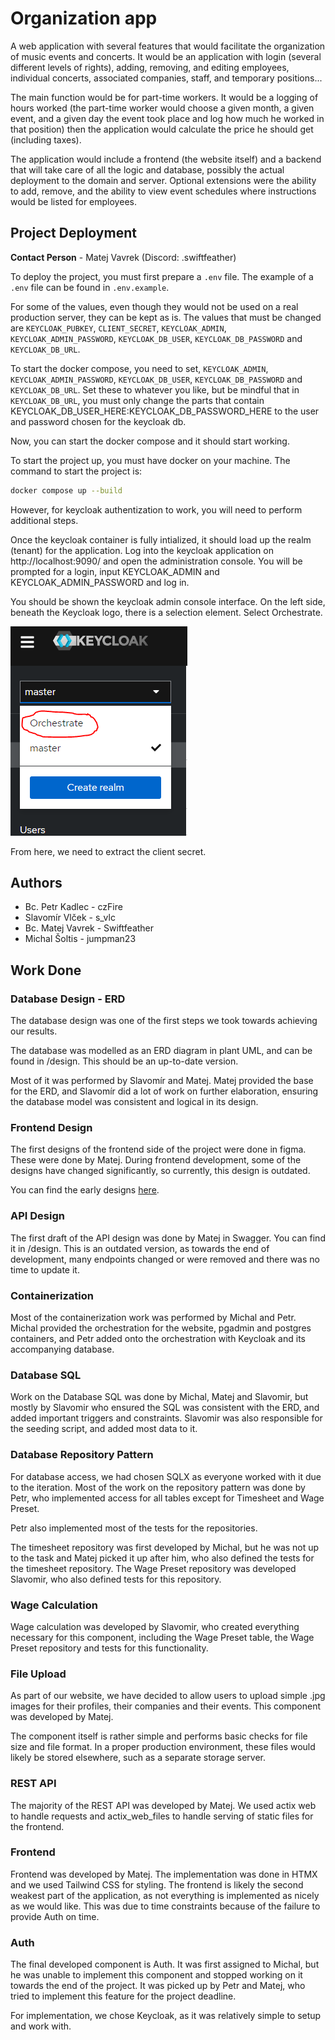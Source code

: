 # Organization app

A web application with several features that would facilitate the organization of music events and concerts.
It would be an application with login (several different levels of rights), adding, removing, and editing employees,
individual concerts, associated companies, staff, and temporary positions...

The main function would be for part-time workers. It would be a logging of hours worked (the part-time worker
would choose a given month, a given event, and a given day the event took place and log how much he worked in that position)
then the application would calculate the price he should get (including taxes).

The application would include a frontend (the website itself) and a backend that will take care of all the logic and database,
possibly the actual deployment to the domain and server. Optional extensions were the ability to add, remove, and the ability
to view event schedules where instructions would be listed for employees.

## Project Deployment
**Contact Person** - Matej Vavrek (Discord: .swiftfeather)

To deploy the project, you must first prepare a ``.env`` file.
The example of a ``.env`` file can be found in ``.env.example``.

For some of the values, even though they would not be used on a real production server, they can be kept as is.
The values that must be changed are ``KEYCLOAK_PUBKEY``, ``CLIENT_SECRET``, ``KEYCLOAK_ADMIN``, ``KEYCLOAK_ADMIN_PASSWORD``, ``KEYCLOAK_DB_USER``, ``KEYCLOAK_DB_PASSWORD`` and ``KEYCLOAK_DB_URL``.

To start the docker compose, you need to set,  ``KEYCLOAK_ADMIN``, ``KEYCLOAK_ADMIN_PASSWORD``, ``KEYCLOAK_DB_USER``, ``KEYCLOAK_DB_PASSWORD`` and ``KEYCLOAK_DB_URL``. Set these to whatever you like, but be mindful that in ``KEYCLOAK_DB_URL``, you must only change the parts that contain KEYCLOAK_DB_USER_HERE:KEYCLOAK_DB_PASSWORD_HERE to the user and password chosen for the keycloak db.

Now, you can start the docker compose and it should start working.

To start the project up, you must have docker on your machine.
The command to start the project is:
```bash
docker compose up --build
```
However, for keycloak authentization to work, you will need to perform additional steps. 

Once the keycloak container is fully intialized, it should load up the realm (tenant) for the application.
Log into the keycloak application on http://localhost:9090/ and open the administration console.
You will be prompted for a login, input KEYCLOAK_ADMIN and KEYCLOAK_ADMIN_PASSWORD and log in.

You should be shown the keycloak admin console interface. On the left side,
beneath the Keycloak logo, there is a selection element. Select Orchestrate.


![The selection](readme-content/image.png)

From here, we need to extract the client secret.
<TODO>

## Authors 
* Bc. Petr Kadlec - czFire
* Slavomír Vlček - s_vlc
* Bc. Matej Vavrek - Swiftfeather
* Michal Šoltis - jumpman23

## Work Done
### Database Design - ERD
The database design was one of the first steps we took towards achieving our results. 

The database was modelled as an ERD diagram in plant UML, and can be found in /design. This should be an up-to-date version.

Most of it was performed by Slavomír and Matej. Matej provided the base for the ERD, and Slavomír did a lot of work on further elaboration, ensuring the database model was consistent and logical in its design.

### Frontend Design
The first designs of the frontend side of the project were done in figma. These were done by Matej. 
During frontend development, some of the designs have changed significantly, so currently, this design is outdated.

You can find the early designs [here](https://www.figma.com/file/TdkpVqSw8VvE8rMivkN2xl/Orchestrate---Rust-App?type=design&node-id=74%3A1472&mode=design&t=zWLYTI86JcVkAUde-1).

### API Design
The first draft of the API design was done by Matej in Swagger. You can find it in /design. 
This is an outdated version, as towards the end of development, many endpoints changed or were removed and there was no time to update it.

### Containerization
Most of the containerization work was performed by Michal and Petr. Michal provided the orchestration for the website, pgadmin and postgres containers, and Petr added onto the orchestration with Keycloak and its accompanying database.

### Database SQL
Work on the Database SQL was done by Michal, Matej and Slavomir, but mostly by Slavomir who ensured the SQL was consistent with the ERD, and added important triggers and constraints.
Slavomir was also responsible for the seeding script, and added most data to it.

### Database Repository Pattern
For database access, we had chosen SQLX as everyone worked with it due to the iteration. Most of the work on the repository pattern was done by Petr, who implemented access for all tables except for Timesheet and Wage Preset.

Petr also implemented most of the tests for the repositories.

The timesheet repository was first developed by Michal, but he was not up to the task and Matej picked it up after him, who also defined the tests for the timesheet repository.
The Wage Preset repository was developed Slavomir, who also defined tests for this repository.

### Wage Calculation
Wage calculation was developed by Slavomir, who created everything necessary for this component, including the Wage Preset table, the Wage Preset repository and tests for this functionality.

### File Upload
As part of our website, we have decided to allow users to upload simple .jpg images for their profiles, their companies and their events.
This component was developed by Matej.

The component itself is rather simple and performs basic checks for file size and file format. In a proper production environment, these files would likely be stored elsewhere, such as a separate storage server.

### REST API
The majority of the REST API was developed by Matej. We used actix web to handle requests and actix_web_files to handle serving of static files for the frontend.

### Frontend
Frontend was developed by Matej. The implementation was done in HTMX and we used Tailwind CSS for styling.
The frontend is likely the second weakest part of the application, as not everything is implemented as nicely as we would like. This was due to time constraints because of the failure to provide Auth on time.

### Auth
The final developed component is Auth. It was first assigned to Michal, but he was unable to implement this component and stopped working on it towards the end of the project. 
It was picked up by Petr and Matej, who tried to implement this feature for the project deadline.

For implementation, we chose Keycloak, as it was relatively simple to setup and work with.